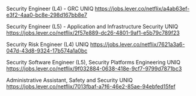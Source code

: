 Security Engineer (L4) - GRC UNIQ https://jobs.lever.co/netflix/a4ab63ef-e3f2-4aa0-bc8e-298d167bb8e7

Security Engineer (L5) - Application and Infrastructure Security UNIQ https://jobs.lever.co/netflix/2f57e889-dc26-4801-9af1-e5b79c789f23

Security Risk Engineer (L4) UNIQ https://jobs.lever.co/netflix/7621a3a6-047d-43d8-9324-17b574a1a0bc

Security Software Engineer (L5), Security Platforms Engineering UNIQ https://jobs.lever.co/netflix/9f032884-0638-418e-9cf7-9799d7871bc3

Administrative Assistant, Safety and Security UNIQ https://jobs.lever.co/netflix/7013fbaf-a7f6-46e2-85ae-94ebfed15fef

